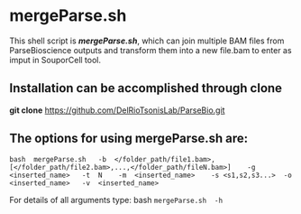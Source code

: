 # mergeParse.sh
This shell script is **_mergeParse.sh_**, which can join multiple BAM files from ParseBioscience outputs and transform them into a new file.bam to enter as imput in SouporCell tool.

## Installation can be accomplished through clone

**git clone** https://github.com/DelRioTsonisLab/ParseBio.git

## The options for using mergeParse.sh are:
```
bash  mergeParse.sh   -b  </folder_path/file1.bam>,[</folder_path/file2.bam>,...,</folder_path/fileN.bam>]    -g  <inserted_name>   -t  N    -m  <inserted_name>    -s <s1,s2,s3...>  -o  <inserted_name>   -v  <inserted_name>
```
For details of all arguments type: bash `mergeParse.sh  -h`
